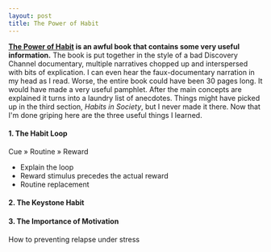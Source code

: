 ```yaml
---
layout: post
title: The Power of Habit
---
```


**[The Power of Habit](http://www.amazon.com/The-Power-Habit-What-Business/dp/1400069289/) is an awful book that contains some very useful information.** The book is put together in the style of a bad Discovery Channel documentary, multiple narratives chopped up and interspersed with bits of explication. I can even hear the faux-documentary narration in my head as I read. Worse, the entire book could have been 30 pages long. It would have made a very useful pamphlet. After the main concepts are explained it turns into a laundry list of anecdotes. Things might have picked up in the third section, *Habits in Society*, but I never made it there. Now that I'm done griping here are the three useful things I learned.

#### 1. The Habit Loop

Cue &raquo; Routine &raquo; Reward

* Explain the loop
* Reward stimulus precedes the actual reward
* Routine replacement 


#### 2. The Keystone Habit



#### 3. The Importance of Motivation



How to preventing relapse under stress
